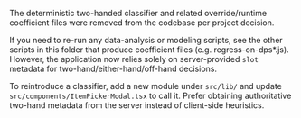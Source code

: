 The deterministic two-handed classifier and related override/runtime coefficient files were removed from the codebase per project decision.

If you need to re-run any data-analysis or modeling scripts, see the other scripts in this folder that produce coefficient files (e.g. regress-on-dps*.js). However, the application now relies solely on server-provided `slot` metadata for two-hand/either-hand/off-hand decisions.

To reintroduce a classifier, add a new module under `src/lib/` and update `src/components/ItemPickerModal.tsx` to call it. Prefer obtaining authoritative two-hand metadata from the server instead of client-side heuristics.
